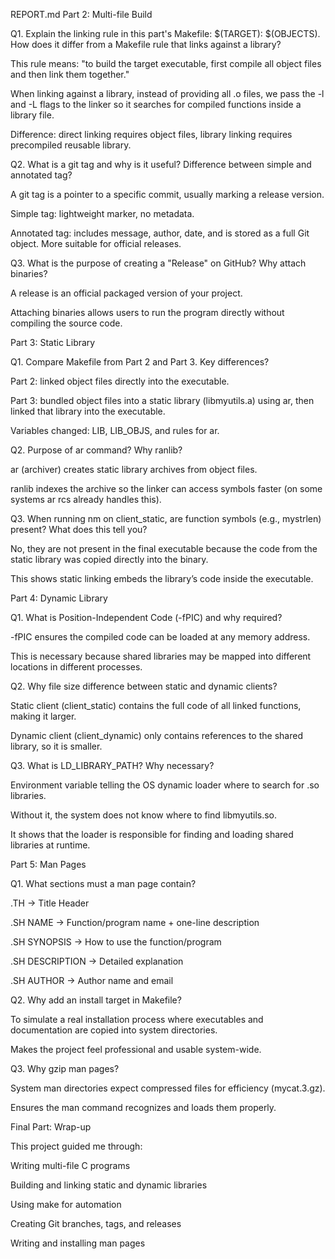 REPORT.md
Part 2: Multi-file Build

Q1. Explain the linking rule in this part's Makefile: $(TARGET): $(OBJECTS). How does it differ from a Makefile rule that links against a library?

This rule means: "to build the target executable, first compile all object files and then link them together."

When linking against a library, instead of providing all .o files, we pass the -l and -L flags to the linker so it searches for compiled functions inside a library file.

Difference: direct linking requires object files, library linking requires precompiled reusable library.

Q2. What is a git tag and why is it useful? Difference between simple and annotated tag?

A git tag is a pointer to a specific commit, usually marking a release version.

Simple tag: lightweight marker, no metadata.

Annotated tag: includes message, author, date, and is stored as a full Git object. More suitable for official releases.

Q3. What is the purpose of creating a "Release" on GitHub? Why attach binaries?

A release is an official packaged version of your project.

Attaching binaries allows users to run the program directly without compiling the source code.

Part 3: Static Library

Q1. Compare Makefile from Part 2 and Part 3. Key differences?

Part 2: linked object files directly into the executable.

Part 3: bundled object files into a static library (libmyutils.a) using ar, then linked that library into the executable.

Variables changed: LIB, LIB_OBJS, and rules for ar.

Q2. Purpose of ar command? Why ranlib?

ar (archiver) creates static library archives from object files.

ranlib indexes the archive so the linker can access symbols faster (on some systems ar rcs already handles this).

Q3. When running nm on client_static, are function symbols (e.g., mystrlen) present? What does this tell you?

No, they are not present in the final executable because the code from the static library was copied directly into the binary.

This shows static linking embeds the library’s code inside the executable.

Part 4: Dynamic Library

Q1. What is Position-Independent Code (-fPIC) and why required?

-fPIC ensures the compiled code can be loaded at any memory address.

This is necessary because shared libraries may be mapped into different locations in different processes.

Q2. Why file size difference between static and dynamic clients?

Static client (client_static) contains the full code of all linked functions, making it larger.

Dynamic client (client_dynamic) only contains references to the shared library, so it is smaller.

Q3. What is LD_LIBRARY_PATH? Why necessary?

Environment variable telling the OS dynamic loader where to search for .so libraries.

Without it, the system does not know where to find libmyutils.so.

It shows that the loader is responsible for finding and loading shared libraries at runtime.

Part 5: Man Pages

Q1. What sections must a man page contain?

.TH → Title Header

.SH NAME → Function/program name + one-line description

.SH SYNOPSIS → How to use the function/program

.SH DESCRIPTION → Detailed explanation

.SH AUTHOR → Author name and email

Q2. Why add an install target in Makefile?

To simulate a real installation process where executables and documentation are copied into system directories.

Makes the project feel professional and usable system-wide.

Q3. Why gzip man pages?

System man directories expect compressed files for efficiency (mycat.3.gz).

Ensures the man command recognizes and loads them properly.

Final Part: Wrap-up

This project guided me through:

Writing multi-file C programs

Building and linking static and dynamic libraries

Using make for automation

Creating Git branches, tags, and releases

Writing and installing man pages
